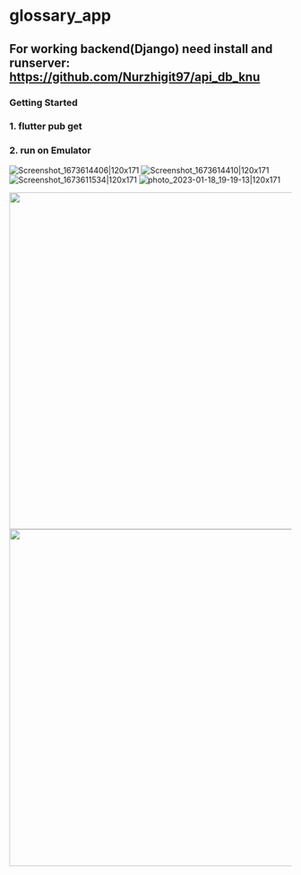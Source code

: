 # glossary_app

## For working backend(Django) need install and runserver: https://github.com/Nurzhigit97/api_db_knu 

### Getting Started 

### 1. flutter pub get
### 2. run on Emulator

![Screenshot_1673614406|120x171](https://user-images.githubusercontent.com/106031957/213181468-0464f8c1-354c-4797-8b24-35e6d62dfcc3.png)
![Screenshot_1673614410|120x171](https://user-images.githubusercontent.com/106031957/213181510-1fa54350-a9b1-47ea-ae20-cb22522cd49d.png)
![Screenshot_1673611534|120x171](https://user-images.githubusercontent.com/106031957/213181577-1245b01e-6456-4f1d-86c2-4db0157e7668.png)
![photo_2023-01-18_19-19-13|120x171](https://user-images.githubusercontent.com/106031957/213181872-6466aaf3-1fa1-4047-a699-42e3d8d057d8.jpg)

<img src="[https://your-image-url.type](https://user-images.githubusercontent.com/106031957/213181408-8959d8c5-daea-4a83-a0d8-acf858a87c6a.png)" width="600">
<img src="[https://your-image-url.type](https://user-images.githubusercontent.com/106031957/213181468-0464f8c1-354c-4797-8b24-35e6d62dfcc3.png)" width="600">

